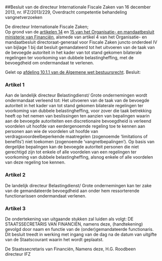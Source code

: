 <meta http-equiv='Content-Type' content='text/html; charset=utf-8' />

##Besluit van de directeur Internationale Fiscale Zaken van 16 december 2013, nr. IFZ/2013/229, Overdracht competentie behandeling vangnetverzoeken

De directeur Internationale Fiscale Zaken;  
Op grond van de [artikelen 14](../../../../../../../ministeriele-regeling/organisatie-/en/mandaatbesluit/ministerie/van/financiën/BWBR0018723/README.md) en [15 van het Organisatie- en mandaatbesluit ministerie van Financiën](../../../../../../../ministeriele-regeling/organisatie-/en/mandaatbesluit/ministerie/van/financiën/BWBR0018723/README.md), alsmede van artikel 4 van het Organisatie- en mandaatbesluit directoraat-generaal voor Fiscale Zaken juncto onderdeel IV van bijlage 1 bij dat besluit gemandateerd tot het uitvoeren van de taak van de bevoegde autoriteit in het kader van tot stand gekomen bilaterale regelingen ter voorkoming van dubbele belastingheffing, met de bevoegdheid om ondermandaat te verlenen.

Gelet op [afdeling 10.1.1 van de Algemene wet bestuursrecht](../../../../../../../wet/algemene/wet/bestuursrecht/BWBR0005537/README.md).
Besluit:    

### Artikel  1  

Aan de landelijk directeur Belastingdienst/ Grote ondernemingen wordt ondermandaat verleend tot: Het uitvoeren van de taak van de bevoegde autoriteit in het kader van tot stand gekomen bilaterale regelingen ter voorkoming van dubbele belastingheffing, voor zover die taak betrekking heeft op het nemen van beslissingen ten aanzien van bepalingen waarin aan de bevoegde autoriteiten een discretionaire bevoegdheid is verleend voordelen uit hoofde van eerdergenoemde regeling toe te kennen aan personen aan wie de voordelen uit hoofde van verdragsvoordeelbeperkende maatregelen (zogenoemde ‘limitations of benefits’) niet toekomen (zogenoemde ‘vangnetbepalingen’). Op basis van dergelijke bepalingen kan de bevoegde autoriteit personen die niet gerechtigd zijn tot enkele of alle voordelen van een regelingen ter voorkoming van dubbele belastingheffing, alsnog enkele of alle voordelen van deze regeling toe kennen. 

### Artikel  2  

De landelijk directeur Belastingdienst/ Grote ondernemingen kan ter zake van de gemandateerde bevoegdheid aan onder hem ressorterende functionarissen ondermandaat verlenen. 

### Artikel  3  

De ondertekening van uitgaande stukken zal luiden als volgt: DE STAATSSECRETARIS VAN FINANCIËN, namens deze, (handtekening) gevolgd door naam en functie van de (onder)gemandateerde functionaris. 
Dit besluit treedt in werking met ingang van de dag na de datum van uitgifte van de Staatscourant waarin het wordt geplaatst.  

De 
Staatssecretaris van Financiën, Namens deze, 
H.G. Roodbeen  
directeur IFZ    
